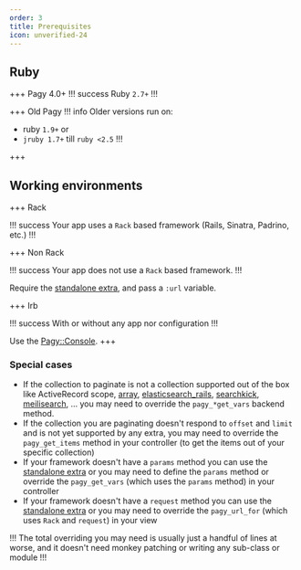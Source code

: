 ```yaml
---
order: 3
title: Prerequisites
icon: unverified-24
---
```


## Ruby
+++ Pagy 4.0+
!!! success
Ruby `2.7+`
!!!

+++ Old Pagy
!!! info
Older versions run on:

* ruby `1.9+` or
* `jruby 1.7+` till `ruby <2.5`
!!!

+++

## Working environments

+++ Rack

!!! success
Your app uses a `Rack` based framework (Rails, Sinatra, Padrino, etc.)
!!!

+++ Non Rack

!!! success
Your app does not use a `Rack` based framework.
!!!

Require the [standalone extra](extras/standalone.md), and pass a `:url` variable.

+++ Irb

!!! success
With or without any app nor configuration
!!!

Use the [Pagy::Console](api/console.md).
+++

### Special cases

- If the collection to paginate is not a collection supported out of the box like ActiveRecord scope, [array](extras/array.md), [elasticsearch_rails](extras/elasticsearch_rails.md), [searchkick](extras/searchkick.md), [meilisearch](extras/meilisearch.md), ... you may need to override the `pagy_*get_vars` backend method.
- If the collection you are paginating doesn't respond to `offset` and `limit` and is not yet supported by any extra, you may need to override the `pagy_get_items` method in your controller (to get the items out of your specific collection)
- If your framework doesn't have a `params` method you can use the [standalone extra](extras/standalone.md) or you may need to define the `params` method or override the `pagy_get_vars` (which uses the `params` method) in your controller
- If your framework doesn't have a `request` method you can use the [standalone extra](extras/standalone.md) or you may need to override the `pagy_url_for` (which uses `Rack` and `request`) in your view

!!!
The total overriding you may need is usually just a handful of lines at worse, and it doesn't need monkey patching or writing any sub-class or module
!!!
